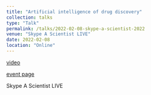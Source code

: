 ```yaml
---
title: "Artificial intelligence of drug discovery"
collection: talks
type: "Talk"
permalink: /talks/2022-02-08-skype-a-scientist-2022
venue: "Skype A Scientist LIVE"
date: 2022-02-08
location: "Online"
---
```


[video](https://youtu.be/GKOpwa-2XqQ)

[event page](https://www.skypeascientist.com/skype-a-scientist-live.html)

Skype A Scientist LIVE 
